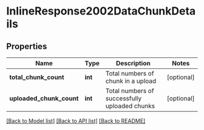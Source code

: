 # InlineResponse2002DataChunkDetails

## Properties
Name | Type | Description | Notes
------------ | ------------- | ------------- | -------------
**total_chunk_count** | **int** | Total numbers of chunk in a upload | [optional] 
**uploaded_chunk_count** | **int** | Total numbers of successfully uploaded chunks | [optional] 

[[Back to Model list]](../README.md#documentation-for-models) [[Back to API list]](../README.md#documentation-for-api-endpoints) [[Back to README]](../README.md)


